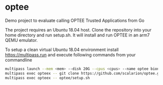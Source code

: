 # optee

Demo project to evaluate calling OPTEE Trusted Applications from Go

The project requires an Ubuntu 18.04 host. Clone the repository into your home directory and run setup.sh. It will install and run OPTEE in an arm7 QEMU emulator.

To setup a clean virtual Ubuntu 18.04 environment install https://multipass.run and execute following commands from your commandline

```Bash
multipass launch --mem <mem> --disk 20G --cpus <cpus> --name optee bionic
multipass exec opteex -- git clone https://github.com/scalarion/optee.git
multipass exec opteex -- optee/setup.sh
```
